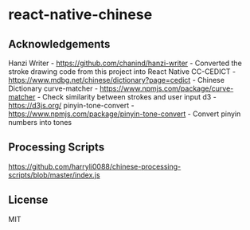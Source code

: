 # react-native-chinese

## Acknowledgements
Hanzi Writer - https://github.com/chanind/hanzi-writer - Converted the stroke drawing code from this project into React Native
CC-CEDICT - https://www.mdbg.net/chinese/dictionary?page=cedict - Chinese Dictionary
curve-matcher - https://www.npmjs.com/package/curve-matcher - Check similarity between strokes and user input
d3 - https://d3js.org/
pinyin-tone-convert - https://www.npmjs.com/package/pinyin-tone-convert - Convert pinyin numbers into tones

## Processing Scripts
https://github.com/harryli0088/chinese-processing-scripts/blob/master/index.js

## License
MIT
